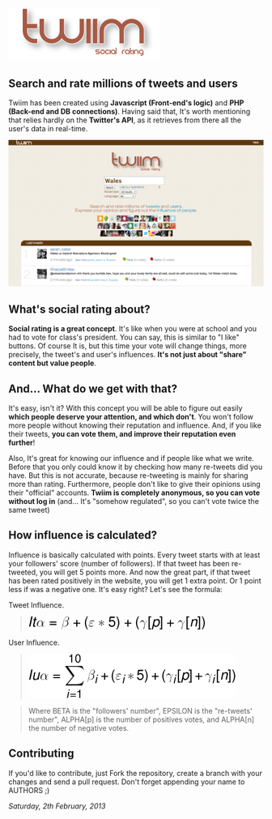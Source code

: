 ![twiim](/img/twiim_logo_final.png)
====================================================

**Search and rate millions of tweets and users**
----------------------------------------------
Twiim has been created using **Javascript (Front-end's logic)** and **PHP (Back-end and DB connections)**.
Having said that, It's worth mentioning that relies hardly on the **Twitter's API**, as it retrieves from
there all the user's data in real-time.

![twiim's frontpage](/img/twiim_screenshot.png)


What's social rating about?
---------------------------

**Social rating is a great concept**. It's like when you were at school and you had to vote for class's president.
You can say, this is similar to "I like" buttons. Of course It is, but this time your vote will change things,
more precisely, the tweet's and user's influences. **It's not just about "share" content but value people**.

And... What do we get with that?
--------------------------------

It's easy, isn't it? With this concept you will be able to figure out easily **which people deserve your attention,
and which don't**. You won't follow more people without knowing their reputation and influence. And, if you like their
tweets, **you can vote them, and improve their reputation even further**!

Also, It's great for knowing our influence and if people like what we write. Before that you only could know
it by checking how many re-tweets did you have. But this is not accurate, because re-tweeting is mainly for
sharing more than rating. Furthermore, people don't like to give their opinions using their "official" accounts.
**Twiim is completely anonymous, so you can vote without log in** (and... It's "somehow regulated", so you can't
vote twice the same tweet)

How influence is calculated?
----------------------------

Influence is basically calculated with points. Every tweet starts with at least your followers' score (number of followers).
If that tweet has been re-tweeted, you will get 5 points more. And now the great part, if that tweet has been rated
positively in the website, you will get 1 extra point. Or 1 point less if was a negative one.
It's easy right? Let's see the formula:

Tweet Influence.

> ![tweet's influence](/img/it.png)

User Influence.
> ![user's influece](/img/Iu.png)

> Where BETA is the "followers' number", EPSILON is the "re-tweets' number",
  ALPHA[p] is the number of positives votes, and ALPHA[n] the number of negative votes.

Contributing
------------

If you'd like to contribute, just Fork the repository, create a branch with your changes and send a pull request. 
Don't forget appending your name to AUTHORS ;)


*Saturday, 2th February, 2013*
